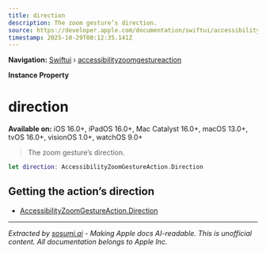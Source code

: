 ```yaml
---
title: direction
description: The zoom gesture’s direction.
source: https://developer.apple.com/documentation/swiftui/accessibilityzoomgestureaction/direction-swift.property
timestamp: 2025-10-29T00:12:35.141Z
---
```


**Navigation:** [Swiftui](/documentation/swiftui) › [accessibilityzoomgestureaction](/documentation/swiftui/accessibilityzoomgestureaction)

**Instance Property**

# direction

**Available on:** iOS 16.0+, iPadOS 16.0+, Mac Catalyst 16.0+, macOS 13.0+, tvOS 16.0+, visionOS 1.0+, watchOS 9.0+

> The zoom gesture’s direction.

```swift
let direction: AccessibilityZoomGestureAction.Direction
```

## Getting the action’s direction

- [AccessibilityZoomGestureAction.Direction](/documentation/swiftui/accessibilityzoomgestureaction/direction-swift.enum)

---

*Extracted by [sosumi.ai](https://sosumi.ai) - Making Apple docs AI-readable.*
*This is unofficial content. All documentation belongs to Apple Inc.*
